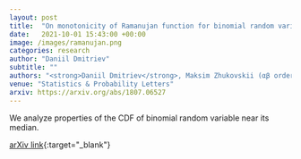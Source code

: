 ```yaml
---
layout: post
title:  "On monotonicity of Ramanujan function for binomial random variables"
date:   2021-10-01 15:43:00 +00:00
image: /images/ramanujan.png
categories: research
author: "Daniil Dmitriev"
subtitle: ""
authors: "<strong>Daniil Dmitriev</strong>, Maksim Zhukovskii (αβ order)"
venue: "Statistics & Probability Letters"
arxiv: https://arxiv.org/abs/1807.06527
---
```


We analyze properties of the CDF of binomial random variable near its median.

[arXiv link](https://arxiv.org/abs/1807.06527){:target="_blank"}
